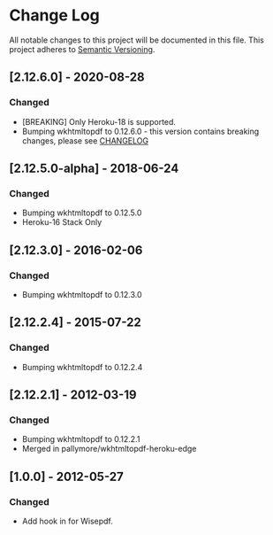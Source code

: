 # Change Log
All notable changes to this project will be documented in this file.
This project adheres to [Semantic Versioning](http://semver.org/).

## [2.12.6.0] - 2020-08-28
### Changed
- [BREAKING] Only Heroku-18 is supported.
- Bumping wkhtmltopdf to 0.12.6.0 - this version contains breaking
    changes, please see [CHANGELOG](https://github.com/wkhtmltopdf/wkhtmltopdf/releases/0.12.6/)

## [2.12.5.0-alpha] - 2018-06-24
### Changed
- Bumping wkhtmltopdf to 0.12.5.0
- Heroku-16 Stack Only

## [2.12.3.0] - 2016-02-06
### Changed
- Bumping wkhtmltopdf to 0.12.3.0

## [2.12.2.4] - 2015-07-22
### Changed
- Bumping wkhtmltopdf to 0.12.2.4

## [2.12.2.1] - 2012-03-19
### Changed
- Bumping wkhtmltopdf to 0.12.2.1
- Merged in pallymore/wkhtmltopdf-heroku-edge

## [1.0.0] - 2012-05-27
### Changed
- Add hook in for Wisepdf.
